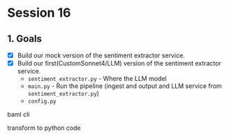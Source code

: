 # Session 16

## 1. Goals

- [x] Build our mock version of the sentiment extractor service.
- [x] Build our first(CustomSonnet4/LLM) version of the sentiment extractor service.
    - `sentiment_extractor.py` - Where the LLM model
    - `main.py` - Run the pipeline (ingest and output and LLM service from `sentiment_extractor.py`)
    - `config.py`


baml cli 

transform to python code


